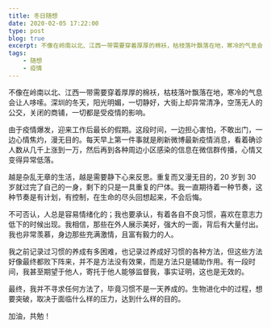 ```yaml
---
title: 冬日随想
date: 2020-02-05 17:22:00
type: post
blog: true
excerpt: 不像在岭南以北、江西一带需要穿着厚厚的棉袄，枯枝落叶飘落在地，寒冷的气息会让人哆嗦。深圳的冬天，阳光明媚，一切静好，大街上却异常清净，空荡无人的公交，关闭的商铺，一切都是受疫情的影响。
tags:
    - 随想
    - 疫情
---
```



不像在岭南以北、江西一带需要穿着厚厚的棉袄，枯枝落叶飘落在地，寒冷的气息会让人哆嗦。深圳的冬天，阳光明媚，一切静好，大街上却异常清净，空荡无人的公交，关闭的商铺，一切都是受疫情的影响。

由于疫情爆发，迎来工作后最长的假期。这段时间，一边担心害怕，不敢出门，一边心情焦灼，漫无目的。每天早上第一件事就是刷新微博最新疫情消息，看着确诊人数从几千上涨到一万，然后再到各种周边小区感染的信息在微信群传播，心情又变得异常低落。


越是杂乱无章的生活，越是需要静下心来反思。重复而又漫无目的，20 岁到 30 岁就过完了自己的一身，剩下的只是一具重复的尸体。我一直期待着一种节奏，这种节奏是有计划，有控制，在生命的尽头回想起来，不会后悔。

不可否认，人总是容易情绪化的；我也要承认，有着各自不良习惯，喜欢在意志力低下的时候出现。我相信，那些在外人展示美好，强大的一面，背后有大量付出。我也非常羡慕，身边那些充满激情，且富有毅力的人。

我之前记录过习惯的养成有多困难，也记录过养成好习惯的各种方法，但这些方法好像最终都败下阵来，并不是方法没有效果，而是方法只是辅助作用。有一段时间，我甚至期望于他人，寄托于他人能够监督我，事实证明，这也是无效的。

最终，我并不寻求任何方法了，毕竟习惯不是一天养成的。生物进化中的过程，想要突破，取决于面临什么样的压力，达到什么样的目的。

加油，共勉！


 